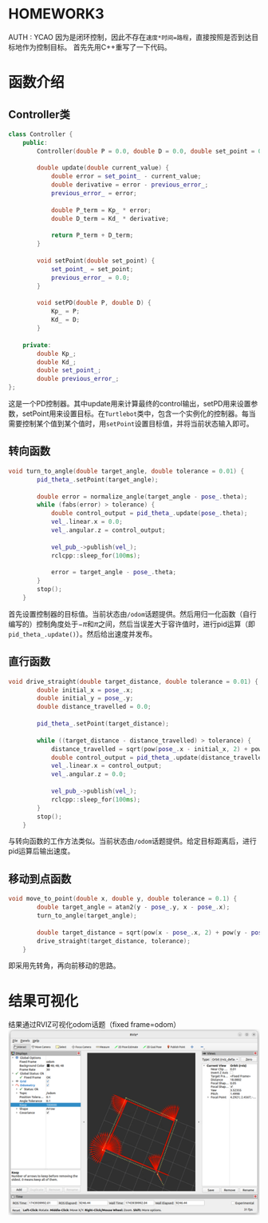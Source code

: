 HOMEWORK3
===
AUTH : YCAO
因为是闭环控制，因此不存在`速度*时间=路程`，直接按照是否到达目标地作为控制目标。
首先先用C++重写了一下代码。

# 函数介绍
## Controller类
```cpp
class Controller {
    public:
        Controller(double P = 0.0, double D = 0.0, double set_point = 0.0) : Kp_(P), Kd_(D), set_point_(set_point), previous_error_(0.0) {}
    
        double update(double current_value) {
            double error = set_point_ - current_value;
            double derivative = error - previous_error_;
            previous_error_ = error;
    
            double P_term = Kp_ * error;
            double D_term = Kd_ * derivative;
    
            return P_term + D_term;
        }
    
        void setPoint(double set_point) {
            set_point_ = set_point;
            previous_error_ = 0.0;
        }
    
        void setPD(double P, double D) {
            Kp_ = P;
            Kd_ = D;
        }
    
    private:
        double Kp_;
        double Kd_;
        double set_point_;
        double previous_error_;
};
```
这是一个PD控制器。其中update用来计算最终的control输出，setPD用来设置参数，setPoint用来设置目标。在`Turtlebot`类中，包含一个实例化的控制器。每当需要控制某个值到某个值时，用`setPoint`设置目标值，并将当前状态输入即可。
## 转向函数
```cpp
void turn_to_angle(double target_angle, double tolerance = 0.01) {
        pid_theta_.setPoint(target_angle);

        double error = normalize_angle(target_angle - pose_.theta);
        while (fabs(error) > tolerance) {
            double control_output = pid_theta_.update(pose_.theta);
            vel_.linear.x = 0.0;
            vel_.angular.z = control_output;
    
            vel_pub_->publish(vel_);
            rclcpp::sleep_for(100ms);
    
            error = target_angle - pose_.theta;
        }
        stop();
    }
```
首先设置控制器的目标值。当前状态由`/odom`话题提供。然后用归一化函数（自行编写的）控制角度处于$-\pi$和$\pi$之间，然后当误差大于容许值时，进行pid运算（即`pid_theta_.update()`）。然后给出速度并发布。
## 直行函数
```cpp
void drive_straight(double target_distance, double tolerance = 0.01) {
        double initial_x = pose_.x;
        double initial_y = pose_.y;
        double distance_travelled = 0.0;

        pid_theta_.setPoint(target_distance);

        while ((target_distance - distance_travelled) > tolerance) {
            distance_travelled = sqrt(pow(pose_.x - initial_x, 2) + pow(pose_.y - initial_y, 2));
            double control_output = pid_theta_.update(distance_travelled);
            vel_.linear.x = control_output;
            vel_.angular.z = 0.0;

            vel_pub_->publish(vel_);
            rclcpp::sleep_for(100ms);
        }
        stop(); 
    }
```
与转向函数的工作方法类似。当前状态由`/odom`话题提供。给定目标距离后，进行pid运算后输出速度。
## 移动到点函数
```cpp
void move_to_point(double x, double y, double tolerance = 0.1) {
        double target_angle = atan2(y - pose_.y, x - pose_.x); 
        turn_to_angle(target_angle);

        double target_distance = sqrt(pow(x - pose_.x, 2) + pow(y - pose_.y, 2));
        drive_straight(target_distance, tolerance);
    }
```
即采用先转角，再向前移动的思路。
# 结果可视化
结果通过RVIZ可视化odom话题（fixed frame=odom）
![轨迹RVIZ可视化](image.png)